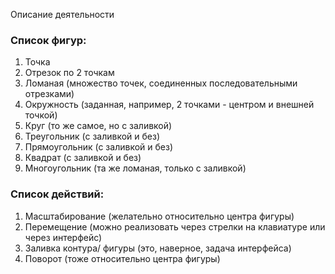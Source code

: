 Описание деятельности

### Список фигур:
1. Точка
2. Отрезок по 2 точкам
3. Ломаная (множество точек, соединенных последовательными отрезками)
4. Окружность (заданная, например, 2 точками - центром и внешней точкой)
5. Круг (то же самое, но с заливкой)
6. Треугольник (с заливкой и без)
7. Прямоугольник (с заливкой и без)
8. Квадрат (с заливкой и без)
9. Многоугольник (та же ломаная, только с заливкой)

### Список действий:
1. Масштабирование (желательно относительно центра фигуры)
2. Перемещение (можно реализовать через стрелки на клавиатуре или через интерфейс)
3. Заливка контура/ фигуры (это, наверное, задача интерфейса)
4. Поворот (тоже относительно центра фигуры)
